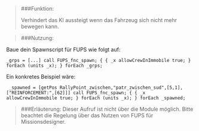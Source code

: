 > ###Funktion:
> 
> 
>Verhindert das KI aussteigt wenn das Fahrzeug sich nicht mehr bewegen kann.


> ###Nutzung:

Baue dein Spawnscript für FUPS wie folgt auf:

`_grps = [...] call FUPS_fnc_spawn;
{
    {
          _x allowCrewInImmobile true;
    } forEach (units _x);
} forEach _grps;`

Ein konkretes Beispiel wäre:

`
_spawned = [getPos RallyPoint_zwischen,"patr_zwischen_sud",[5,1],["REINFORCEMENT:",[62]]] call FUPS_fnc_spawn;
{
    {
          _x allowCrewInImmobile true;
    } forEach (units _x);
} forEach _spawned;`

> ###Erläuterung:
Dieser Aufruf ist nicht über die Module möglich. Bitte beachtet die Regelung über das Nutzen von FUPS für Missionsdesigner.
